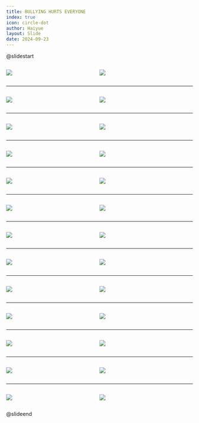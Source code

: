 ```yaml
---
title: BULLYING HURTS EVERYONE
index: true
icon: circle-dot
author: Haiyue
layout: Slide
date: 2024-09-23
---
```

 
@slidestart

<div style="display:flex">
<div style="flex:1">

![](https://raw.githubusercontent.com/yclord/reading/refs/heads/master/english/Level-V/BULLYING%20HURTS%20EVERYONE/001.webp)
</div>
<div style="flex:1">

![](https://raw.githubusercontent.com/yclord/reading/refs/heads/master/english/Level-V/BULLYING%20HURTS%20EVERYONE/002.webp)
</div>
</div>

---

<div style="display:flex">
<div style="flex:1">

![](https://raw.githubusercontent.com/yclord/reading/refs/heads/master/english/Level-V/BULLYING%20HURTS%20EVERYONE/003.webp)
</div>
<div style="flex:1">

![](https://raw.githubusercontent.com/yclord/reading/refs/heads/master/english/Level-V/BULLYING%20HURTS%20EVERYONE/004.webp)
</div>
</div>

---

<div style="display:flex">
<div style="flex:1">

![](https://raw.githubusercontent.com/yclord/reading/refs/heads/master/english/Level-V/BULLYING%20HURTS%20EVERYONE/005.webp)
</div>
<div style="flex:1">

![](https://raw.githubusercontent.com/yclord/reading/refs/heads/master/english/Level-V/BULLYING%20HURTS%20EVERYONE/006.webp)
</div>
</div>

---

<div style="display:flex">
<div style="flex:1">

![](https://raw.githubusercontent.com/yclord/reading/refs/heads/master/english/Level-V/BULLYING%20HURTS%20EVERYONE/007.webp)
</div>
<div style="flex:1">

![](https://raw.githubusercontent.com/yclord/reading/refs/heads/master/english/Level-V/BULLYING%20HURTS%20EVERYONE/008.webp)
</div>
</div>

---

<div style="display:flex">
<div style="flex:1">

![](https://raw.githubusercontent.com/yclord/reading/refs/heads/master/english/Level-V/BULLYING%20HURTS%20EVERYONE/009.webp)
</div>
<div style="flex:1">

![](https://raw.githubusercontent.com/yclord/reading/refs/heads/master/english/Level-V/BULLYING%20HURTS%20EVERYONE/010.webp)
</div>
</div>

---

<div style="display:flex">
<div style="flex:1">

![](https://raw.githubusercontent.com/yclord/reading/refs/heads/master/english/Level-V/BULLYING%20HURTS%20EVERYONE/011.webp)
</div>
<div style="flex:1">

![](https://raw.githubusercontent.com/yclord/reading/refs/heads/master/english/Level-V/BULLYING%20HURTS%20EVERYONE/012.webp)
</div>
</div>

---

<div style="display:flex">
<div style="flex:1">

![](https://raw.githubusercontent.com/yclord/reading/refs/heads/master/english/Level-V/BULLYING%20HURTS%20EVERYONE/013.webp)
</div>
<div style="flex:1">

![](https://raw.githubusercontent.com/yclord/reading/refs/heads/master/english/Level-V/BULLYING%20HURTS%20EVERYONE/014.webp)
</div>
</div>

---

<div style="display:flex">
<div style="flex:1">

![](https://raw.githubusercontent.com/yclord/reading/refs/heads/master/english/Level-V/BULLYING%20HURTS%20EVERYONE/015.webp)
</div>
<div style="flex:1">

![](https://raw.githubusercontent.com/yclord/reading/refs/heads/master/english/Level-V/BULLYING%20HURTS%20EVERYONE/016.webp)
</div>
</div>

---

<div style="display:flex">
<div style="flex:1">

![](https://raw.githubusercontent.com/yclord/reading/refs/heads/master/english/Level-V/BULLYING%20HURTS%20EVERYONE/017.webp)
</div>
<div style="flex:1">

![](https://raw.githubusercontent.com/yclord/reading/refs/heads/master/english/Level-V/BULLYING%20HURTS%20EVERYONE/018.webp)
</div>
</div>

---

<div style="display:flex">
<div style="flex:1">

![](https://raw.githubusercontent.com/yclord/reading/refs/heads/master/english/Level-V/BULLYING%20HURTS%20EVERYONE/019.webp)
</div>
<div style="flex:1">

![](https://raw.githubusercontent.com/yclord/reading/refs/heads/master/english/Level-V/BULLYING%20HURTS%20EVERYONE/020.webp)
</div>
</div>

---

<div style="display:flex">
<div style="flex:1">

![](https://raw.githubusercontent.com/yclord/reading/refs/heads/master/english/Level-V/BULLYING%20HURTS%20EVERYONE/021.webp)
</div>
<div style="flex:1">

![](https://raw.githubusercontent.com/yclord/reading/refs/heads/master/english/Level-V/BULLYING%20HURTS%20EVERYONE/022.webp)
</div>
</div>

---

<div style="display:flex">
<div style="flex:1">

![](https://raw.githubusercontent.com/yclord/reading/refs/heads/master/english/Level-V/BULLYING%20HURTS%20EVERYONE/023.webp)
</div>
<div style="flex:1">

![](https://raw.githubusercontent.com/yclord/reading/refs/heads/master/english/Level-V/BULLYING%20HURTS%20EVERYONE/024.webp)
</div>
</div>

---

<div style="display:flex">
<div style="flex:1">

![](https://raw.githubusercontent.com/yclord/reading/refs/heads/master/english/Level-V/BULLYING%20HURTS%20EVERYONE/025.webp)
</div>
<div style="flex:1">

![](https://raw.githubusercontent.com/yclord/reading/refs/heads/master/english/Level-V/BULLYING%20HURTS%20EVERYONE/026.webp)
</div>
</div>

@slideend